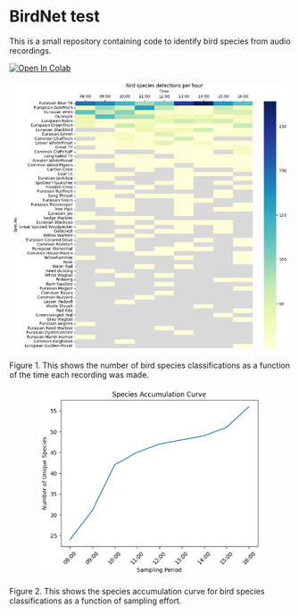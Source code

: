 # BirdNet test

This is a small repository containing code to identify bird species from audio recordings.  

[![Open In Colab](https://colab.research.google.com/assets/colab-badge.svg)](https://colab.research.google.com/github/weharris/birdnetTest/)


<center><img src="img/birb1.png" alt="Figure 1" width="500"/></center>

Figure 1. This shows the number of bird species classifications as a function of the time each recording was made.

<center><img src="img/birb2.png" alt="Figure 2" width="400"/></center>

Figure 2. This shows the species accumulation curve for bird species classifications as a function of sampling effort.
